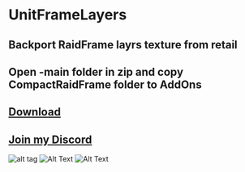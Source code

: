 # UnitFrameLayers

## Backport RaidFrame layrs texture from retail
## Open -main folder in zip and copy CompactRaidFrame folder to AddOns

## [Download](https://github.com/RomanSpector/CompactRaidFrame/archive/refs/heads/main.zip)

## [Join my Discord](https://discord.gg/wXw6pTvxMQ)

![alt tag](https://media.discordapp.net/attachments/761857830923665418/849285433942736936/UnitFrameLayers.png?width=701&height=627)
![Alt Text](https://media.discordapp.net/attachments/761857830923665418/849282457320816710/2021-06-01_16-25-11.gif?width=1082&height=609)
![Alt Text](https://media.discordapp.net/attachments/761857830923665418/849283387708801074/2021-06-01_16-25-11_2.gif?width=1082&height=609)
